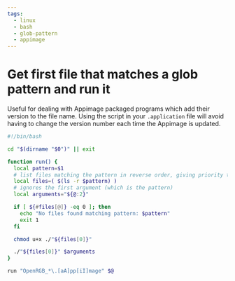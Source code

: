 ```yaml
---
tags:
  - linux
  - bash
  - glob-pattern
  - appimage
---
```


# Get first file that matches a glob pattern and run it

Useful for dealing with Appimage packaged programs which add their version to the file name. Using the script in your `.application` file will avoid having to change the version number each time the Appimage is updated.

```bash
#!/bin/bash

cd "$(dirname "$0")" || exit

function run() {
  local pattern=$1
  # list files matching the pattern in reverse order, giving priority to the latest version
  local files=( $(ls -r $pattern) )
  # ignores the first argument (which is the pattern)
  local arguments="${@:2}"

  if [ ${#files[@]} -eq 0 ]; then
    echo "No files found matching pattern: $pattern"
    exit 1
  fi

  chmod u+x ./"${files[0]}"

  ./"${files[0]}" $arguments
}

run "OpenRGB_*\.[aA]pp[iI]mage" $@
```
